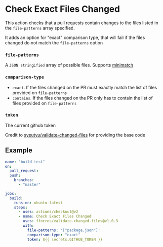 # Check Exact Files Changed

This action checks that a pull requests contain changes to the files listed in
the `file-patterns` array specified.

It adds an option for "exact" comparison type, that will fail if the files changed do not match the `file-patterns` option

### `file-patterns`

A `JSON stringified` array of possible files. Supports [minimatch](https://github.com/isaacs/minimatch)

### `comparison-type`

- `exact`. If the files changed on the PR must exactly match the list of files provided on `file-patterns`
- `contains`. If the files changed on the PR only has to contain the list of files provided on `file-patterns`

### `token`

The current github token

Credit to [syeutyu/validate-changed-files](https://github.com/syeutyu/validate-changed-files) for providing the base code

## Example

```yml
name: "build-test"
on:
  pull_request:
  push:
    branches:
      - "master"

jobs:
  build:
    runs-on: ubuntu-latest
    steps:
      - uses: actions/checkout@v2
      - name: Check Exact Files Changed
        uses: fforres/validate-changed-files@v1.0.3
        with:
          file-patterns: '["package.json"]'
          comparison-type: "exact"
          token: ${{ secrets.GITHUB_TOKEN }}
```
